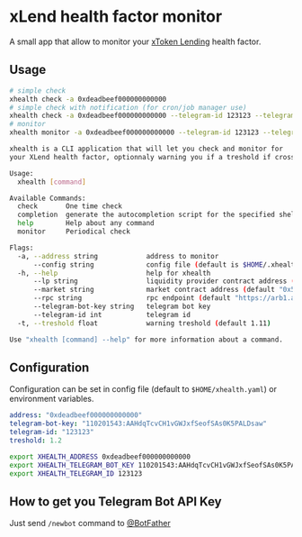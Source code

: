 # xLend health factor monitor

A small app that allow to monitor your [xToken Lending](https://docs.xtoken.market/products-and-services/xtoken-lending-coming-soon) health factor.

## Usage

```bash
# simple check
xhealth check -a 0xdeadbeef000000000000
# simple check with notification (for cron/job manager use)
xhealth check -a 0xdeadbeef000000000000 --telegram-id 123123 --telegram-bot-key 110201543:AAHdqTcvCH1vGWJxfSeofSAs0K5PALDsaw
# monitor
xhealth monitor -a 0xdeadbeef000000000000 --telegram-id 123123 --telegram-bot-key 110201543:AAHdqTcvCH1vGWJxfSeofSAs0K5PALDsaw
```

```bash
xhealth is a CLI application that will let you check and monitor for 
your XLend health factor, optionnaly warning you if a treshold if crossed.

Usage:
  xhealth [command]

Available Commands:
  check       One time check
  completion  generate the autocompletion script for the specified shell
  help        Help about any command
  monitor     Periodical check

Flags:
  -a, --address string            address to monitor
      --config string             config file (default is $HOME/.xhealth.yaml)
  -h, --help                      help for xhealth
      --lp string                 liquidity provider contract address (default "0x8D35b8f4Ee0437EEe49CeA0Dc82F9ba82d52e578")
      --market string             market contract address (default "0x56F9261EcA26d055A2ca5aa5a6D25A8648C96801")
      --rpc string                rpc endpoint (default "https://arb1.arbitrum.io/rpc")
      --telegram-bot-key string   telegram bot key
      --telegram-id int           telegram id
  -t, --treshold float            warning treshold (default 1.11)

Use "xhealth [command] --help" for more information about a command.
```

## Configuration

Configuration can be set in config file (default to `$HOME/xhealth.yaml`) or environment variables.

```yaml
address: "0xdeadbeef000000000000"
telegram-bot-key: "110201543:AAHdqTcvCH1vGWJxfSeofSAs0K5PALDsaw"
telegram-id: "123123"
treshold: 1.2
```

```bash
export XHEALTH_ADDRESS 0xdeadbeef000000000000
export XHEALTH_TELEGRAM_BOT_KEY 110201543:AAHdqTcvCH1vGWJxfSeofSAs0K5PALDsaw
export XHEALTH_TELEGRAM_ID 123123
```

## How to get you Telegram Bot API Key 

Just send `/newbot` command to [@BotFather](https://t.me/botfather)
